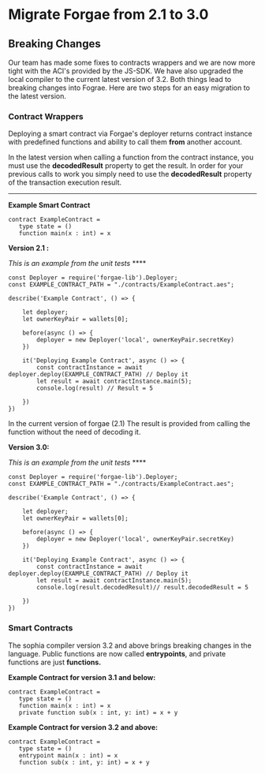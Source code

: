 # Migratе Forgae from 2.1 to 3.0

## Breaking Changes

Our team has made some fixes to contracts wrappers and we are now more tight with the ACI's provided by the JS-SDK. We have also upgraded the local compiler to the current latest version of 3.2. Both things lead to breaking changes into Fograe. Here are two steps for an easy migration to the latest version.

### Contract Wrappers

Deploying a smart contract via Forgae's deployer returns contract instance with predefined functions and ability to call them **from** another account. 

In the latest version when calling a function from the contract instance, you must use the **decodedResult** property to get the result. In order for your previous calls to work you simply need to use the **decodedResult** property of the transaction execution result.

 ****

**Example Smart Contract**

    contract ExampleContract =
       type state = ()
       function main(x : int) = x

**Version 2.1 :**

*This is an example from the unit tests* ****

    const Deployer = require('forgae-lib').Deployer;
    const EXAMPLE_CONTRACT_PATH = "./contracts/ExampleContract.aes";
    
    describe('Example Contract', () => {
    
        let deployer;
        let ownerKeyPair = wallets[0];
    
        before(async () => {
            deployer = new Deployer('local', ownerKeyPair.secretKey)
        })
    
        it('Deploying Example Contract', async () => {
            const contractInstance = await deployer.deploy(EXAMPLE_CONTRACT_PATH) // Deploy it
            let result = await contractInstance.main(5);
            console.log(result) // Result = 5
    
        })
    })

In the current version of forgae (2.1) The result is provided from calling the function without the need of decoding it.

**Version 3.0:**

*This is an example from the unit tests* ****

    const Deployer = require('forgae-lib').Deployer;
    const EXAMPLE_CONTRACT_PATH = "./contracts/ExampleContract.aes";
    
    describe('Example Contract', () => {
    
        let deployer;
        let ownerKeyPair = wallets[0];
    
        before(async () => {
            deployer = new Deployer('local', ownerKeyPair.secretKey)
        })
    
        it('Deploying Example Contract', async () => {
            const contractInstance = await deployer.deploy(EXAMPLE_CONTRACT_PATH) // Deploy it
            let result = await contractInstance.main(5);
            console.log(result.decodedResult)// result.decodedResult = 5
    
        })
    })

### Smart Contracts

The sophia compiler version 3.2 and above brings breaking changes in the language. Public functions are now called **entrypoints**, and private functions are just **functions.**

**Example Contract for version 3.1 and below:**

    contract ExampleContract =
       type state = ()
       function main(x : int) = x
       private function sub(x : int, y: int) = x + y

**Example Contract for version 3.2 and above:**

    contract ExampleContract =
       type state = ()
       entrypoint main(x : int) = x 
       function sub(x : int, y: int) = x + y